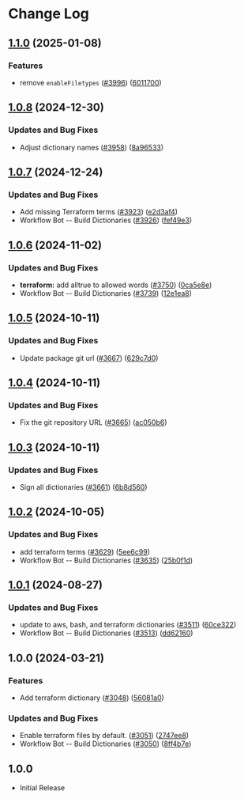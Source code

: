 # Change Log

## [1.1.0](https://github.com/khulnasoft/codetypo/compare/@codetypo/dict-terraform@1.0.8...@codetypo/dict-terraform@1.1.0) (2025-01-08)


### Features

* remove `enableFiletypes` ([#3996](https://github.com/khulnasoft/codetypo/issues/3996)) ([6011700](https://github.com/khulnasoft/codetypo/commit/6011700cc2d90edd2048f293fe2235b6212a805a))

## [1.0.8](https://github.com/khulnasoft/codetypo/compare/@codetypo/dict-terraform@1.0.7...@codetypo/dict-terraform@1.0.8) (2024-12-30)


### Updates and Bug Fixes

* Adjust dictionary names ([#3958](https://github.com/khulnasoft/codetypo/issues/3958)) ([8a96533](https://github.com/khulnasoft/codetypo/commit/8a96533bec21280103740868b81559437c413501))

## [1.0.7](https://github.com/khulnasoft/codetypo/compare/@codetypo/dict-terraform@1.0.6...@codetypo/dict-terraform@1.0.7) (2024-12-24)


### Updates and Bug Fixes

* Add missing Terraform terms ([#3923](https://github.com/khulnasoft/codetypo/issues/3923)) ([e2d3af4](https://github.com/khulnasoft/codetypo/commit/e2d3af48881222742f88771716fdf74f80f39c18))
* Workflow Bot -- Build Dictionaries ([#3926](https://github.com/khulnasoft/codetypo/issues/3926)) ([fef49e3](https://github.com/khulnasoft/codetypo/commit/fef49e35f7e461df959b6c8f7253aab9b0205a34))

## [1.0.6](https://github.com/khulnasoft/codetypo/compare/@codetypo/dict-terraform@1.0.5...@codetypo/dict-terraform@1.0.6) (2024-11-02)


### Updates and Bug Fixes

* **terraform:** add alltrue to allowed words ([#3750](https://github.com/khulnasoft/codetypo/issues/3750)) ([0ca5e8e](https://github.com/khulnasoft/codetypo/commit/0ca5e8ea0c949f566393c03ba13d28d7eb81c308))
* Workflow Bot -- Build Dictionaries ([#3739](https://github.com/khulnasoft/codetypo/issues/3739)) ([12e1ea8](https://github.com/khulnasoft/codetypo/commit/12e1ea8e2016d9f67f573bc795e5f9e482e36d3b))

## [1.0.5](https://github.com/khulnasoft/codetypo/compare/@codetypo/dict-terraform@1.0.4...@codetypo/dict-terraform@1.0.5) (2024-10-11)


### Updates and Bug Fixes

* Update package git url ([#3667](https://github.com/khulnasoft/codetypo/issues/3667)) ([629c7d0](https://github.com/khulnasoft/codetypo/commit/629c7d0a5e1bacad1d3874b1f8372edc3494ef97))

## [1.0.4](https://github.com/khulnasoft/codetypo/compare/@codetypo/dict-terraform@1.0.3...@codetypo/dict-terraform@1.0.4) (2024-10-11)


### Updates and Bug Fixes

* Fix the git repository URL ([#3665](https://github.com/khulnasoft/codetypo/issues/3665)) ([ac050b6](https://github.com/khulnasoft/codetypo/commit/ac050b697d57820109995e92fac5ccc32ced1723))

## [1.0.3](https://github.com/khulnasoft/codetypo/compare/@codetypo/dict-terraform@1.0.2...@codetypo/dict-terraform@1.0.3) (2024-10-11)


### Updates and Bug Fixes

* Sign all dictionaries ([#3661](https://github.com/khulnasoft/codetypo/issues/3661)) ([6b8d560](https://github.com/khulnasoft/codetypo/commit/6b8d560cf51a593458ce42bca415859f872cfc97))

## [1.0.2](https://github.com/khulnasoft/codetypo/compare/@codetypo/dict-terraform@1.0.1...@codetypo/dict-terraform@1.0.2) (2024-10-05)


### Updates and Bug Fixes

* add terraform terms ([#3629](https://github.com/khulnasoft/codetypo/issues/3629)) ([5ee6c99](https://github.com/khulnasoft/codetypo/commit/5ee6c995725b05bcb7c143406593fedcd1e5f8c3))
* Workflow Bot -- Build Dictionaries ([#3635](https://github.com/khulnasoft/codetypo/issues/3635)) ([25b0f1d](https://github.com/khulnasoft/codetypo/commit/25b0f1df069601c5bc16084afe35ed5b9a75cf5c))

## [1.0.1](https://github.com/khulnasoft/codetypo/compare/@codetypo/dict-terraform@1.0.0...@codetypo/dict-terraform@1.0.1) (2024-08-27)


### Updates and Bug Fixes

* update to aws, bash, and terraform dictionaries ([#3511](https://github.com/khulnasoft/codetypo/issues/3511)) ([60ce322](https://github.com/khulnasoft/codetypo/commit/60ce322b1efc569cc44df8ef1d2718fb9dccd2f1))
* Workflow Bot -- Build Dictionaries ([#3513](https://github.com/khulnasoft/codetypo/issues/3513)) ([dd62160](https://github.com/khulnasoft/codetypo/commit/dd621602b82bf6fbaab9a927614d440642a9bc13))

## 1.0.0 (2024-03-21)


### Features

* Add terraform dictionary ([#3048](https://github.com/khulnasoft/codetypo/issues/3048)) ([56081a0](https://github.com/khulnasoft/codetypo/commit/56081a088b9c092fbc56910821704ef5256fe48b))


### Updates and Bug Fixes

* Enable terraform files by default. ([#3051](https://github.com/khulnasoft/codetypo/issues/3051)) ([2747ee8](https://github.com/khulnasoft/codetypo/commit/2747ee8b3607519f255c2829d1e70313dabdadbe))
* Workflow Bot -- Build Dictionaries ([#3050](https://github.com/khulnasoft/codetypo/issues/3050)) ([8ff4b7e](https://github.com/khulnasoft/codetypo/commit/8ff4b7e63b9a5a69732fa6d504956a29a926c511))

## 1.0.0

- Initial Release
